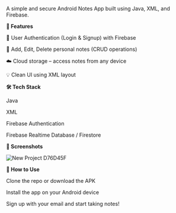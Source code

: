 A simple and secure Android Notes App built using Java, XML, and Firebase.

**🔑 Features**

🔐 User Authentication (Login & Signup) with Firebase

📝 Add, Edit, Delete personal notes (CRUD operations)

☁️ Cloud storage – access notes from any device

💡 Clean UI using XML layout

**🛠 Tech Stack**

Java

XML

Firebase Authentication

Firebase Realtime Database / Firestore

**📱 Screenshots**

![New Project  D76D45F](https://github.com/user-attachments/assets/e7bed79b-42da-4cd4-9d8d-60193e7deeab)



**🚀 How to Use**

Clone the repo or download the APK

Install the app on your Android device

Sign up with your email and start taking notes!

